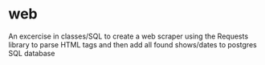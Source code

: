 # web
An excercise in classes/SQL to create a web scraper using the Requests library to parse HTML tags and 
then add all found shows/dates to postgres SQL database 
